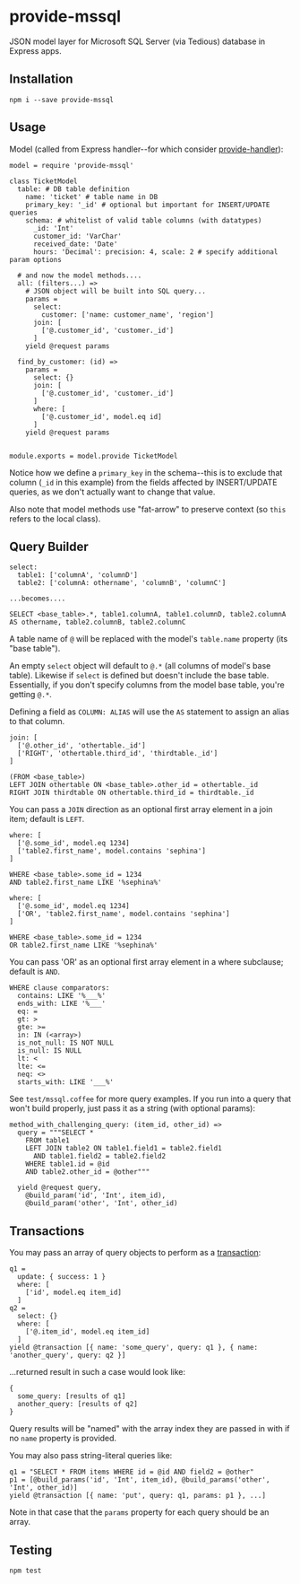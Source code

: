 # provide-mssql

JSON model layer for Microsoft SQL Server (via Tedious) database in Express
apps.

## Installation

`npm i --save provide-mssql`

## Usage

Model (called from Express handler--for which consider [provide-handler](https://www.npmjs.com/package/provide-handler)):
```
model = require 'provide-mssql'

class TicketModel
  table: # DB table definition
    name: 'ticket' # table name in DB
    primary_key: '_id' # optional but important for INSERT/UPDATE queries
    schema: # whitelist of valid table columns (with datatypes)
      _id: 'Int'
      customer_id: 'VarChar'
      received_date: 'Date'
      hours: 'Decimal': precision: 4, scale: 2 # specify additional param options

  # and now the model methods....
  all: (filters...) =>
    # JSON object will be built into SQL query...
    params =
      select:
        customer: ['name: customer_name', 'region']
      join: [
        ['@.customer_id', 'customer._id']
      ]
    yield @request params

  find_by_customer: (id) =>
    params =
      select: {}
      join: [
        ['@.customer_id', 'customer._id']
      ]
      where: [
        ['@.customer_id', model.eq id]
      ]
    yield @request params


module.exports = model.provide TicketModel
```

Notice how we define a `primary_key` in the schema--this is to exclude that
column (`_id` in this example) from the fields affected by INSERT/UPDATE
queries, as we don't actually want to change that value.

Also note that model methods use "fat-arrow" to preserve context (so `this`
refers to the local class).

## Query Builder
```
select:
  table1: ['columnA', 'columnD']
  table2: ['columnA: othername', 'columnB', 'columnC']    

...becomes....

SELECT <base_table>.*, table1.columnA, table1.columnD, table2.columnA AS othername, table2.columnB, table2.columnC
```

A table name of `@` will be replaced with the model's `table.name` property (its
"base table").

An empty `select` object will default to `@.*` (all columns of model's base
table). Likewise if `select` is defined but doesn't include the base table.
Essentially, if you don't specify columns from the model base table, you're
getting `@.*`.

Defining a field as `COLUMN: ALIAS` will use the `AS` statement to assign an
alias to that column.

```
join: [
  ['@.other_id', 'othertable._id']
  ['RIGHT', 'othertable.third_id', 'thirdtable._id']
]

(FROM <base_table>)
LEFT JOIN othertable ON <base_table>.other_id = othertable._id
RIGHT JOIN thirdtable ON othertable.third_id = thirdtable._id
```

You can pass a `JOIN` direction as an optional first array element in a join
item; default is `LEFT`.

```
where: [
  ['@.some_id', model.eq 1234]
  ['table2.first_name', model.contains 'sephina']
]

WHERE <base_table>.some_id = 1234
AND table2.first_name LIKE '%sephina%'
```

```
where: [
  ['@.some_id', model.eq 1234]
  ['OR', 'table2.first_name', model.contains 'sephina']
]

WHERE <base_table>.some_id = 1234
OR table2.first_name LIKE '%sephina%'
```

You can pass 'OR' as an optional first array element in a where subclause;
default is `AND`.

```
WHERE clause comparators:
  contains: LIKE '%___%'
  ends_with: LIKE '%___'
  eq: =
  gt: >
  gte: >=
  in: IN (<array>)
  is_not_null: IS NOT NULL
  is_null: IS NULL
  lt: <
  lte: <=
  neq: <>
  starts_with: LIKE '___%'
```

See `test/mssql.coffee` for more query examples. If you run into a query that
won't build properly, just pass it as a string (with optional params):

```
method_with_challenging_query: (item_id, other_id) =>
  query = """SELECT *
    FROM table1
    LEFT JOIN table2 ON table1.field1 = table2.field1
      AND table1.field2 = table2.field2
    WHERE table1.id = @id
    AND table2.other_id = @other"""

  yield @request query,
    @build_param('id', 'Int', item_id),
    @build_param('other', 'Int', other_id)
```

## Transactions

You may pass an array of query objects to perform as a [transaction](http://tediousjs.github.io/tedious/api-connection.html#function_transaction):

```
q1 =
  update: { success: 1 }
  where: [
    ['id', model.eq item_id]
  ]
q2 =
  select: {}
  where: [
    ['@.item_id', model.eq item_id]
  ]
yield @transaction [{ name: 'some_query', query: q1 }, { name: 'another_query', query: q2 }]
```

...returned result in such a case would look like:

```
{
  some_query: [results of q1]
  another_query: [results of q2]
}
```

Query results will be "named" with the array index they are passed in with if no
`name` property is provided.

You may also pass string-literal queries like:

```
q1 = "SELECT * FROM items WHERE id = @id AND field2 = @other"
p1 = [@build_params('id', 'Int', item_id), @build_params('other', 'Int', other_id)]
yield @transaction [{ name: 'put', query: q1, params: p1 }, ...]
```

Note in that case that the `params` property for each query should be an array.

## Testing

`npm test`
